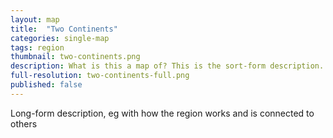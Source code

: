 ```yaml
---
layout: map
title:  "Two Continents"
categories: single-map
tags: region
thumbnail: two-continents.png
description: What is this a map of? This is the sort-form description.
full-resolution: two-continents-full.png
published: false
---
```


Long-form description, eg with how the region works and is connected to others
